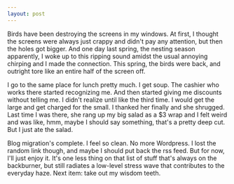 ```yaml
---
layout: post
---
```


Birds have been destroying the screens in my windows. At first, I thought the screens were always just crappy and didn't pay any attention, but then the holes got bigger. And one day last spring, the nesting season apparently, I woke up to this ripping sound amidst the usual annoying chirping and I made the connection. This spring, the birds were back, and outright tore like an entire half of the screen off. 

I go to the same place for lunch pretty much. I get soup. The cashier who works there started recognizing me. And then started giving me discounts without telling me. I didn't realize until like the third time. I would get the large and get charged for the small. I thanked her finally and she shrugged. Last time I was there, she rang up my big salad as a $3 wrap and I felt weird and was like, hmm, maybe I should say something, that's a pretty deep cut. But I just ate the salad.

Blog migration's complete. I feel so clean. No more Wordpress. I lost the random link though, and maybe I should put back the rss feed. But for now, I'll just enjoy it. It's one less thing on that list of stuff that's always on the backburner, but still radiates a low-level stress wave that contributes to the everyday haze. Next item: take out my wisdom teeth.